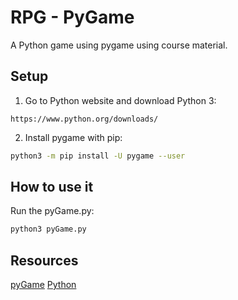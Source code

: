 # RPG - PyGame

A Python game using pygame using course material.

## Setup

1. Go to Python website and download Python 3:
```text
https://www.python.org/downloads/
```

2. Install pygame with pip:
```bash
python3 -m pip install -U pygame --user
```
## How to use it

Run the pyGame.py:
```bash
python3 pyGame.py
```

## Resources
[pyGame](https://www.pygame.org/news)
[Python](https://www.python.org/)

